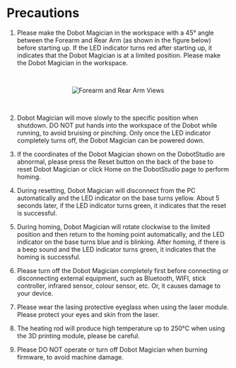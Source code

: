 # Precautions
1)	Please make the Dobot Magician in the workspace with a 45° angle between the Forearm and Rear Arm (as shown in the figure below) before starting up. If the LED indicator turns red after starting up, it indicates that the Dobot Magician is at a limited position. Please make the Dobot Magician in the workspace. 
<br />
<p align="center">
  <img src="https://user-images.githubusercontent.com/47444101/183649701-b05a6640-0bb2-4ce8-8828-92d4c4e409a6.png" title="Forearm and Rear Arm Views">
</p> <br />

2)	Dobot Magician will move slowly to the specific position when shutdown. DO NOT put hands into the workspace of the Dobot while running, to avoid bruising or pinching. Only once the LED indicator completely turns off, the Dobot Magician can be powered down. <br />

3)	If the coordinates of the Dobot Magician shown on the DobotStudio are abnormal, please press the Reset button on the back of the base to reset Dobot Magician or click Home on the DobotStudio page to perform homing. <br />

4)	During resetting, Dobot Magician will disconnect from the PC automatically and the LED indicator on the base turns yellow. About 5 seconds later, if the LED indicator turns green, it indicates that the reset is successful.<br />

5)	During homing, Dobot Magician will rotate clockwise to the limited position and then return to the homing point automatically, and the LED indicator on the base turns blue and is blinking. After homing, if there is a beep sound and the LED indicator turns green, it indicates that the homing is successful. <br />

6)	Please turn off the Dobot Magician completely first before connecting or disconnecting external equipment, such as Bluetooth, WIFI, stick controller, infrared sensor, colour sensor, etc. Or, it causes damage to your device. <br />

7)	Please wear the lasing protective eyeglass when using the laser module. Please protect your eyes and skin from the laser. <br />

8)	The heating rod will produce high temperature up to 250℃ when using the 3D printing module, please be careful. <br />

9)	Please DO NOT operate or turn off Dobot Magician when burning firmware, to avoid machine damage. <br />
